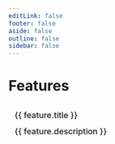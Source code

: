 ```yaml
---
editLink: false
footer: false
aside: false
outline: false
sidebar: false
---
```


<script setup lang="ts">
import { withBase } from 'vitepress'
import { data as features } from './index.data'
</script>

# Features

<div class="features-grid mt-6">
  <a v-for="feature in features" :key="feature.id" :href="withBase(feature.link)">
    <div>
      <div font-bold > {{ feature.title }} </div>
      <div h-20 text-wrap leading-5 op-80 pt-1> {{ feature.description }} </div>
    </div>
  </a>
</div>

<style scoped>
.features-grid {
  display: grid;
  grid-gap: 1rem;
  grid-template-columns: repeat(auto-fill, minmax(200px, 1fr));
}

.features-grid > a {
  display: block;
  border-radius: 6px;
  padding: 6px 12px;
  line-height: 32px;
  font-size: 16px;
  font-weight: 500;
  color: var(--vp-c-text-1);
  white-space: nowrap;
  text-decoration: none;
  transition: background-color 0.25s, color 0.25s;
  background-color: var(--vp-c-default-soft);
}

.features-grid > a:hover {
  color: var(--vp-c-brand-1);
  background-color: var(--vp-c-default-3);
}
</style>

<style>
.content {
  max-width: 72vw !important;
}
</style>
